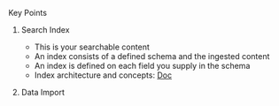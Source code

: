 Key Points

1) Search Index

    - This is your searchable content
    - An index consists of a defined schema and the ingested content
    - An index is defined on each field you supply in the schema
    - Index architecture and concepts: [Doc](https://learn.microsoft.com/en-us/azure/search/search-capacity-planning#concepts-search-units-replicas-partitions-shards)
    

2) Data Import
